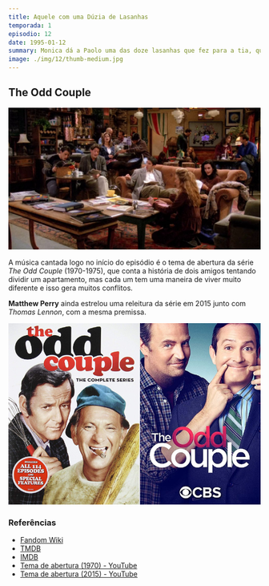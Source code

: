 ```yaml
---
title: Aquele com uma Dúzia de Lasanhas
temporada: 1
episodio: 12
date: 1995-01-12
summary: Monica dá a Paolo uma das doze lasanhas que fez para a tia, que não as quer porque elas contêm carne.
image: ./img/12/thumb-medium.jpg
---
```


## The Odd Couple

![The Odd Couple](./img/12/the-odd-couple.png)

A música cantada logo no início do episódio é o tema de abertura da série
*The Odd Couple* (1970-1975), que conta a história de dois amigos tentando dividir
um apartamento, mas cada um tem uma maneira de viver muito diferente e isso gera
muitos conflitos.

**Matthew Perry** ainda estrelou uma releitura da série em 2015 junto com *Thomas Lennon*,
com a mesma premissa.

![The Odd Couple - Poster](./img/12/the-odd-couple-poster.jpg)

### Referências

- [Fandom Wiki](https://friends.fandom.com/wiki/The_One_With_The_Dozen_Lasagnas)
- [TMDB](https://www.themoviedb.org/tv/1809-the-odd-couple)
- [IMDB](https://www.imdb.com/title/tt0065329/?ref_=tt_sims_tt)
- [Tema de abertura (1970) - YouTube](https://www.youtube.com/watch?v=kDrfHj3j398)
- [Tema de abertura (2015) - YouTube](https://www.youtube.com/watch?v=mrsj4yd_c3I)
